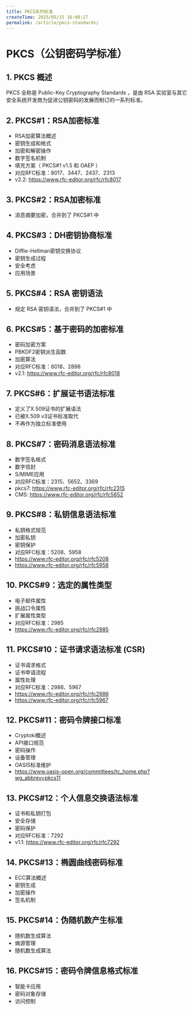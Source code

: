 ```yaml
---
title: PKCS系列标准
createTime: 2025/05/15 16:08:27
permalink: /article/pkcs-standards/
---
```


# PKCS（公钥密码学标准）

## 1. PKCS 概述
PKCS 全称是 Public-Key Cryptography Standards ，是由 RSA 实验室与其它安全系统开发商为促进公钥密码的发展而制订的一系列标准。

## 2. PKCS#1：RSA加密标准
- RSA加密算法概述
- 密钥生成和格式
- 加密和解密操作
- 数字签名机制
- 填充方案（ PKCS#1 v1.5 和 OAEP ）
- 对应RFC标准：8017、3447、2437、2313
- v2.2: https://www.rfc-editor.org/rfc/rfc8017

## 3. PKCS#2：RSA加密标准
- 消息摘要加密，合并到了 PKCS#1 中

## 4. PKCS#3：DH密钥协商标准
- Diffie-Hellman密钥交换协议
- 密钥生成过程
- 安全考虑
- 应用场景

## 5. PKCS#4：RSA 密钥语法
- 规定 RSA 密钥语法，合并到了 PKCS#1 中

## 6. PKCS#5：基于密码的加密标准
- 密码加密方案
- PBKDF2密钥派生函数
- 加密算法
- 对应RFC标准：8018、2898
- v2.1: https://www.rfc-editor.org/rfc/rfc8018

## 7. PKCS#6：扩展证书语法标准
- 定义了X.509证书的扩展语法
- 已被X.509 v3证书标准取代
- 不再作为独立标准使用

## 8. PKCS#7：密码消息语法标准
- 数字签名格式
- 数字信封
- S/MIME应用
- 对应RFC标准：2315、5652、3369
- pkcs7: https://www.rfc-editor.org/rfc/rfc2315
- CMS: https://www.rfc-editor.org/rfc/rfc5652

## 9. PKCS#8：私钥信息语法标准
- 私钥格式规范
- 加密私钥
- 密钥保护
- 对应RFC标准：5208、5958
- https://www.rfc-editor.org/rfc/rfc5208
- https://www.rfc-editor.org/rfc/rfc5958

## 10. PKCS#9：选定的属性类型
- 电子邮件属性
- 挑战口令属性
- 扩展属性类型
- 对应RFC标准：2985
- https://www.rfc-editor.org/rfc/rfc2985

## 11. PKCS#10：证书请求语法标准 (CSR)
- 证书请求格式
- 证书申请流程
- 属性处理
- 对应RFC标准：2986、5967
- https://www.rfc-editor.org/rfc/rfc2986
- https://www.rfc-editor.org/rfc/rfc5967

## 12. PKCS#11：密码令牌接口标准
- Cryptoki概述
- API接口规范
- 密码操作
- 设备管理
- OASIS标准维护
- https://www.oasis-open.org/committees/tc_home.php?wg_abbrev=pkcs11

## 13. PKCS#12：个人信息交换语法标准
- 证书和私钥打包
- 安全存储
- 密码保护
- 对应RFC标准：7292
- v1.1: https://www.rfc-editor.org/rfc/rfc7292

## 14. PKCS#13：椭圆曲线密码标准
- ECC算法概述
- 密钥生成
- 加密操作
- 签名机制

## 15. PKCS#14：伪随机数产生标准
- 随机数生成算法
- 熵源管理
- 随机数生成算法

## 16. PKCS#15：密码令牌信息格式标准
- 智能卡应用
- 密码对象存储
- 访问控制